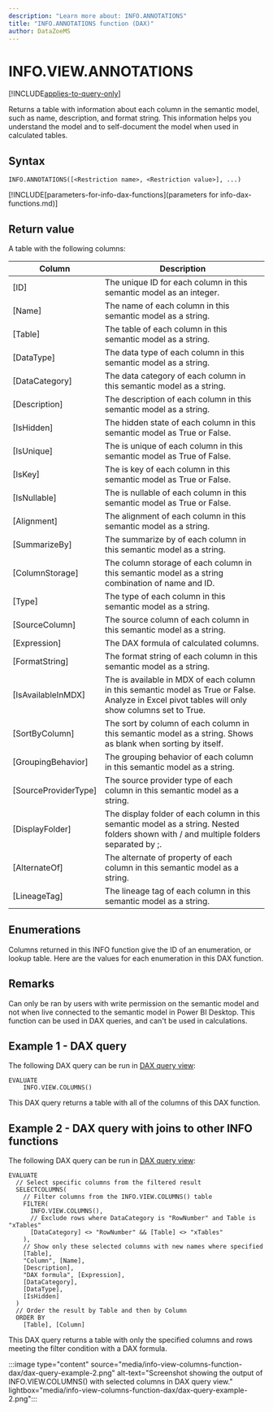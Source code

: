 ```yaml
---
description: "Learn more about: INFO.ANNOTATIONS"
title: "INFO.ANNOTATIONS function (DAX)"
author: DataZoeMS
---
```

# INFO.VIEW.ANNOTATIONS

[!INCLUDE[applies-to-query-only](includes/applies-to-query-only.md)]

Returns a table with information about each column in the semantic model, such as name, description, and format string. This information helps you understand the model and to self-document the model when used in calculated tables. 

## Syntax

```dax
INFO.ANNOTATIONS([<Restriction name>, <Restriction value>], ...)
```

[!INCLUDE[parameters-for-info-dax-functions](parameters for info-dax-functions.md)]

## Return value

A table with the following columns:

| Column | Description |
|---|---|
| [ID] | The unique ID for each column in this semantic model as an integer. |
| [Name] | The name of each column in this semantic model as a string. |
| [Table] | The table of each column in this semantic model as a string. |
| [DataType] | The data type of each column in this semantic model as a string. |
| [DataCategory] | The data category of each column in this semantic model as a string. |
| [Description] | The description of each column in this semantic model as a string. |
| [IsHidden] | The hidden state of each column in this semantic model as True or False. |
| [IsUnique] | The is unique of each column in this semantic model as True of False. |
| [IsKey] | The is key of each column in this semantic model as True or False. |
| [IsNullable] | The is nullable of each column in this semantic model as True or False. |
| [Alignment] | The alignment of each column in this semantic model as a string. |
| [SummarizeBy] | The summarize by of each column in this semantic model as a string. |
| [ColumnStorage] | The column storage of each column in this semantic model as a string combination of name and ID. |
| [Type] | The type of each column in this semantic model as a string. |
| [SourceColumn] | The source column of each column in this semantic model as a string. |
| [Expression] | The DAX formula of calculated columns. |
| [FormatString] | The format string of each column in this semantic model as a string. |
| [IsAvailableInMDX] | The is available in MDX of each column in this semantic model as True or False. Analyze in Excel pivot tables will only show columns set to True. |
| [SortByColumn] | The sort by column of each column in this semantic model as a string. Shows as blank when sorting by itself.  |
| [GroupingBehavior] | The grouping behavior of each column in this semantic model as a string. |
| [SourceProviderType] | The source provider type of each column in this semantic model as a string. |
| [DisplayFolder] | The display folder of each column in this semantic model as a string. Nested folders shown with / and multiple folders separated by ;. |
| [AlternateOf] | The alternate of property of each column in this semantic model as a string.  |
| [LineageTag] | The lineage tag of each column in this semantic model as a string. |

## Enumerations

Columns returned in this INFO function give the ID of an enumeration, or lookup table. Here are the values for each enumeration in this DAX function.

## Remarks

Can only be ran by users with write permission on the semantic model and not when live connected to the semantic model in Power BI Desktop. This function can be used in DAX queries, and can't be used in calculations.

## Example 1 - DAX query

The following DAX query can be run in [DAX query view](/power-bi/transform-model/dax-query-view):

```dax
EVALUATE
	INFO.VIEW.COLUMNS()
```

This DAX query returns a table with all of the columns of this DAX function.

## Example 2 - DAX query with joins to other INFO functions

The following DAX query can be run in [DAX query view](/power-bi/transform-model/dax-query-view): 

```dax
EVALUATE
  // Select specific columns from the filtered result
  SELECTCOLUMNS(
    // Filter columns from the INFO.VIEW.COLUMNS() table
    FILTER(
      INFO.VIEW.COLUMNS(),
      // Exclude rows where DataCategory is "RowNumber" and Table is "xTables"
      [DataCategory] <> "RowNumber" && [Table] <> "xTables"
    ),
    // Show only these selected columns with new names where specified
    [Table],
    "Column", [Name],
    [Description],
    "DAX formula", [Expression],
    [DataCategory],
    [DataType],
    [IsHidden]
  )
  // Order the result by Table and then by Column
  ORDER BY
    [Table], [Column]
```

This DAX query returns a table with only the specified columns and rows meeting the filter condition with a DAX formula.

:::image type="content" source="media/info-view-columns-function-dax/dax-query-example-2.png" alt-text="Screenshot showing the output of INFO.VIEW.COLUMNS() with selected columns in DAX query view." lightbox="media/info-view-columns-function-dax/dax-query-example-2.png":::
